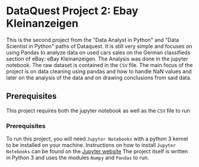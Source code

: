 # DataQuest Project 2: Ebay Kleinanzeigen

This is the second project from the "Data Analyst in Python" and "Data Scientist in Python" paths of Dataquest. It is still very simple and focuses on using Pandas to analyze data on used cars sales on the German classifieds section of eBay: eBay Kleinanzeigen. The Analysis was done in the jupyter notebook. The raw dataset is contained in the `CSV` file. The main focus of the project is on data cleaning using pandas and how to handle NaN values and later on the analysis of the data and on drawing conclusions from said data.

## Prerequisites

This project requires both the jupyter notebook as well as the `CSV` file to run

### Prerequisites

To run this project, you will need `Jupyter Notebooks` with a python 3 kernel to be installed on your machine. Instructions on how to install `Jupyter Notebooks` can be found on the [Jupyter website](https://jupyter.org/install) The project itself is written in Python 3 and uses the modules `Numpy` and `Pandas` to run.





